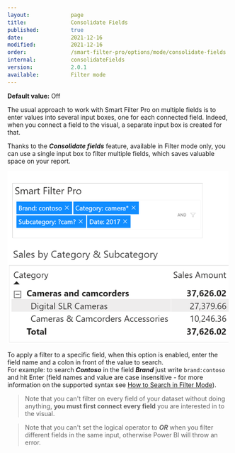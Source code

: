 ```yaml
---
layout:             page
title:              Consolidate Fields
published:          true
date:               2021-12-16
modified:           2021-12-16
order:              /smart-filter-pro/options/mode/consolidate-fields
internal:           consolidateFields
version:            2.0.1
available:          Filter mode
---
```

**Default value:** Off

The usual approach to work with Smart Filter Pro on multiple fields is to enter values into several input boxes, one for each connected field. Indeed, when you connect a field to the visual, a separate input box is created for that.

Thanks to the ***Consolidate fields*** feature, available in Filter mode only, you can use a single input box to filter multiple fields, which saves valuable space on your report.

<img src="images/consolidate-fields.png" width="500">

To apply a filter to a specific field, when this option is enabled, enter the field name and a colon in front of the value to search.  
For example: to search ***Contoso*** in the field ***Brand*** just write `brand:contoso` and hit Enter (field names and value are case insensitive - for more information on the supported syntax see [How to Search in Filter Mode](filter.md#how-to-search)).

> Note that you can't filter on every field of your dataset without doing anything, **you must first connect every field** you are interested in to the visual.

> Note that you can't set the logical operator to ***OR*** when you filter different fields in the same input, otherwise Power BI will throw an error.